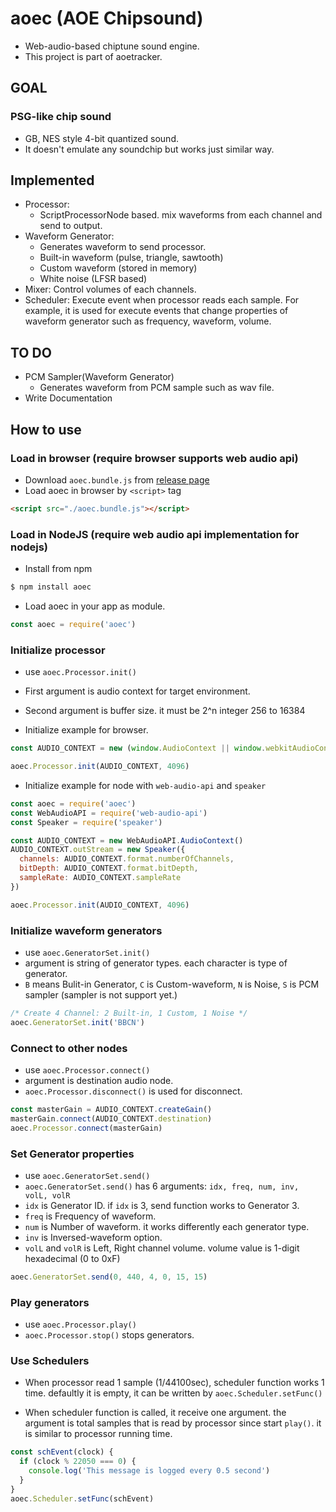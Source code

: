 # aoec (AOE Chipsound)
- Web-audio-based chiptune sound engine. 
- This project is part of aoetracker.

## GOAL
### PSG-like chip sound
- GB, NES style 4-bit quantized sound.
- It doesn't emulate any soundchip but works just similar way.

## Implemented
- Processor:
  - ScriptProcessorNode based. mix waveforms from each channel and send to output.
- Waveform Generator:
  - Generates waveform to send processor.
  - Built-in waveform (pulse, triangle, sawtooth)
  - Custom waveform (stored in memory)
  - White noise (LFSR based)
- Mixer: Control volumes of each channels.
- Scheduler: Execute event when processor reads each sample. For example, it is used for execute events that change properties of waveform generator such as frequency, waveform, volume.

## TO DO
- PCM Sampler(Waveform Generator)
  - Generates waveform from PCM sample such as wav file.
- Write Documentation

## How to use

### Load in browser (require browser supports web audio api)

- Download `aoec.bundle.js` from [release page](https://github.com/studio2aoe/aoec/releases)
- Load aoec in browser by `<script>` tag

```HTML
<script src="./aoec.bundle.js"></script>
```

### Load in NodeJS (require web audio api implementation for nodejs)

- Install from npm
```sh
$ npm install aoec
```
- Load aoec in your app as module.
```js
const aoec = require('aoec')
```

### Initialize processor

- use `aoec.Processor.init()`
- First argument is audio context for target environment.
- Second argument is buffer size. it must be 2^n integer 256 to 16384

- Initialize example for browser.

```js
const AUDIO_CONTEXT = new (window.AudioContext || window.webkitAudioContext)()

aoec.Processor.init(AUDIO_CONTEXT, 4096)
```

- Initialize example for node with `web-audio-api` and `speaker`

```js
const aoec = require('aoec')
const WebAudioAPI = require('web-audio-api')
const Speaker = require('speaker')

const AUDIO_CONTEXT = new WebAudioAPI.AudioContext()
AUDIO_CONTEXT.outStream = new Speaker({
  channels: AUDIO_CONTEXT.format.numberOfChannels,
  bitDepth: AUDIO_CONTEXT.format.bitDepth,
  sampleRate: AUDIO_CONTEXT.sampleRate
})

aoec.Processor.init(AUDIO_CONTEXT, 4096)
```

### Initialize waveform generators

- use `aoec.GeneratorSet.init()`
- argument is string of generator types. each character is type of generator.
- `B` means Bulit-in Generator, `C` is Custom-waveform, `N` is Noise, `S` is PCM sampler (sampler is not support yet.)

```js
/* Create 4 Channel: 2 Built-in, 1 Custom, 1 Noise */
aoec.GeneratorSet.init('BBCN')
```

### Connect to other nodes

- use `aoec.Processor.connect()`
- argument is destination audio node.
- `aoec.Processor.disconnect()` is used for disconnect.

```js
const masterGain = AUDIO_CONTEXT.createGain()
masterGain.connect(AUDIO_CONTEXT.destination)
aoec.Processor.connect(masterGain)
```

### Set Generator properties

- use `aoec.GeneratorSet.send()`
- `aoec.GeneratorSet.send()` has 6 arguments: `idx, freq, num, inv, volL, volR`
- `idx` is Generator ID. if `idx` is 3, send function works to Generator 3.
- `freq` is Frequency of waveform.
- `num` is Number of waveform. it works differently each generator type.
- `inv` is Inversed-waveform option.
- `volL` and `volR` is Left, Right channel volume. volume value is 1-digit hexadecimal (0 to 0xF)

```js
aoec.GeneratorSet.send(0, 440, 4, 0, 15, 15)
```

### Play generators

- use `aoec.Processor.play()`
- `aoec.Processor.stop()` stops generators.


### Use Schedulers

- When processor read 1 sample (1/44100sec), scheduler function works 1 time. defaultly it is empty, it can be written by `aoec.Scheduler.setFunc()`

- When scheduler function is called, it receive one argument. the argument is total samples that is read by processor since start `play()`. it is similar to processor running time.

```js
const schEvent(clock) {
  if (clock % 22050 === 0) {
    console.log('This message is logged every 0.5 second')
  }
}
aoec.Scheduler.setFunc(schEvent)
```